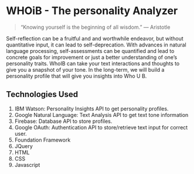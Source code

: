 # WHOiB - The personality Analyzer

> “Knowing yourself is the beginning of all wisdom.” ― Aristotle

Self-reflection can be a fruitful and and worthwhile endeavor, but without quantitative input, it can lead to self-deprecation. With advances in natural language processing, self-assessments can be quantified and lead to concrete goals for improvement or just a better understanding of one’s personality traits. WhoIB can take your text interactions and thoughts to give you a snapshot of your tone. In the long-term, we will build a personality profile that will give you insights into Who U B.

## Technologies Used

1. IBM Watson: Personality Insights API to get personality profiles.
2. Google Natural Language: Text Analysis API to get text tone information
3. Firebase: Database API to store profiles.
4. Google OAuth: Authentication API to store/retrieve text input for correct user.
5. Foundation Framework
6. JQuery
7. HTML
8. CSS
9. Javascript
